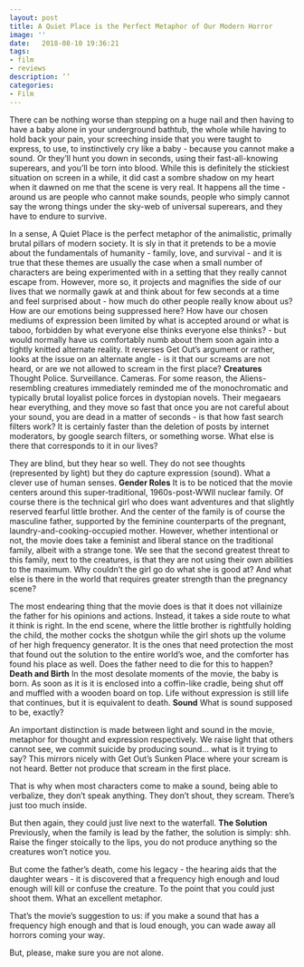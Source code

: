 ```yaml
---
layout: post
title: A Quiet Place is the Perfect Metaphor of Our Modern Horror
image: ''
date:   2018-08-10 19:36:21
tags:
- film
- reviews
description: ‘’
categories:
- Film
---
```

There can be nothing worse than stepping on a huge nail and then having to have a baby alone in your underground bathtub, the whole while having to hold back your pain, your screeching inside that you were taught to express, to use, to instinctively cry like a baby - because you cannot make a sound. Or they’ll hunt you down in seconds, using their fast-all-knowing superears, and you’ll be torn into blood. While this is definitely the stickiest situation on screen in a while, it did cast a sombre shadow on my heart when it dawned on me that the scene is very real. It happens all the time - around us are people who cannot make sounds, people who simply cannot say the wrong things under the sky-web of universal superears, and they have to endure to survive.

In a sense, A Quiet Place is the perfect metaphor of the animalistic, primally brutal pillars of modern society. It is sly in that it pretends to be a movie about the fundamentals of humanity - family, love, and survival - and it is true that these themes are usually the case when a small number of characters are being experimented with in a setting that they really cannot escape from. However, more so, it projects and magnifies the side of our lives that we normally gawk at and think about for few seconds at a time and feel surprised about - how much do other people really know about us? How are our emotions being suppressed here? How have our chosen mediums of expression been limited by what is accepted around or what is taboo, forbidden by what everyone else thinks everyone else thinks? - but would normally have us comfortably numb about them soon again into a tightly knitted alternate reality. It reverses Get Out’s argument or rather, looks at the issue on an alternate angle - is it that our screams are not heard, or are we not allowed to scream in the first place? 
**Creatures**
Thought Police. Surveillance. Cameras. For some reason, the Aliens-resembling  creatures immediately reminded me of the monochromatic and typically brutal loyalist police forces in dystopian novels. Their megaears hear everything, and they move so fast that once you are not careful about your sound, you are dead in a matter of seconds - is that how fast search filters work? It is certainly faster than the deletion of posts by internet moderators, by google search filters, or something worse. What else is there that corresponds to it in our lives?

They are blind, but they hear so well. They do not see thoughts (represented by light) but they do capture expression (sound). What a clever use of human senses.
**Gender Roles**
It is to be noticed that the movie centers around this super-traditional, 1960s-post-WWII nuclear family. Of course there is the technical girl who does want adventures and that slightly reserved fearful little brother. And the center of the family is of course the masculine father, supported by the feminine counterparts of the pregnant, laundry-and-cooking-occupied mother. However, whether intentional or not, the movie does take a feminist and liberal stance on the traditional family, albeit with a strange tone. We see that the second greatest threat to this family, next to the creatures, is that they are not using their own abilities to the maximum. Why couldn’t the girl go do what she is good at? And what else is there in the world that requires greater strength than the pregnancy scene? 

The most endearing thing that the movie does is that it does not villainize the father for his opinions and actions. Instead, it takes a side route to what it think is right. In the end scene, where the little brother is rightfully holding the child, the mother cocks the shotgun while the girl shots up the volume of her high frequency generator. It is the ones that need protection the most that found out the solution to the entire world’s woe, and the comforter has found his place as well. Does the father need to die for this to happen?
**Death and Birth**
In the most desolate moments of the movie, the baby is born. As soon as it is it is enclosed into a coffin-like cradle, being shut off and muffled with a wooden board on top. Life without expression is still life that continues, but it is equivalent to death.
**Sound**
What is sound supposed to be, exactly?

An important distinction is made between light and sound in the movie, metaphor for thought and expression respectively. We raise light that others cannot see, we commit suicide by producing sound… what is it trying to say? This mirrors nicely with Get Out’s Sunken Place where your scream is not heard. Better not produce that scream in the first place.

That is why when most characters come to make a sound, being able to verbalize, they don’t speak anything. They don’t shout, they scream. There’s just too much inside.

But then again, they could just live next to the waterfall.
**The Solution**
Previously, when the family is lead by the father, the solution is simply: shh. Raise the finger stoically to the lips, you do not produce anything so the creatures won’t notice you.

But come the father’s death, come his legacy - the hearing aids that the daughter wears - it is discovered that a frequency high enough and loud enough will kill or confuse the creature. To the point that you could just shoot them. What an excellent metaphor.

That’s the movie’s suggestion to us: if you make a sound that has a frequency high enough and that is loud enough, you can wade away all horrors coming your way. 

But, please, make sure you are not alone.